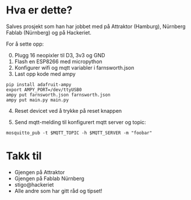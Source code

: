 # Hva er dette?

Salves prosjekt som han har jobbet med på Attraktor (Hamburg), Nürnberg
Fablab (Nürnberg) og på Hackeriet.


For å sette opp:

0. Plugg 16 neopixler til D3, 3v3 og GND
1. Flash en ESP8266 med micropython
2. Konfigurer wifi og mqtt variabler i farnsworth.json
3. Last opp kode med ampy
```shell
pip install adafruit-ampy
export AMPY_PORT=/dev/ttyUSB0
ampy put farnsworth.json farnsworth.json
ampy put main.py main.py
```
4. Reset devicet ved å trykke på reset knappen 

5. Send mqtt-melding til konfigurert mqtt server og topic:
```shell
mosquitto_pub -t $MQTT_TOPIC -h $MQTT_SERVER -m "foobar"
```
# Takk til

- Gjengen på Attraktor
- Gjengen på Fablab Nürnberg
- stigo@hackeriet
- Alle andre som har gitt råd og tipset!
